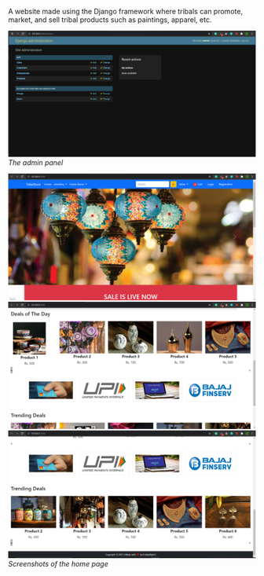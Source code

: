 

A website made using the Django framework where tribals can promote, market, and sell tribal products such as paintings, apparel, etc.


![Django admin](https://github.com/ishita-lyall/FridayNight/blob/master/Desktop/test/Screenshots/Django_admin.png)
*The admin panel*

![Home page](https://github.com/ishita-lyall/FridayNight/blob/master/Desktop/test/Screenshots/homepage1.png)
![Home page](https://github.com/ishita-lyall/FridayNight/blob/master/Desktop/test/Screenshots/homepage2.png)
![Home page](https://github.com/ishita-lyall/FridayNight/blob/master/Desktop/test/Screenshots/homepage3.png)
*Screenshots of the home page*
